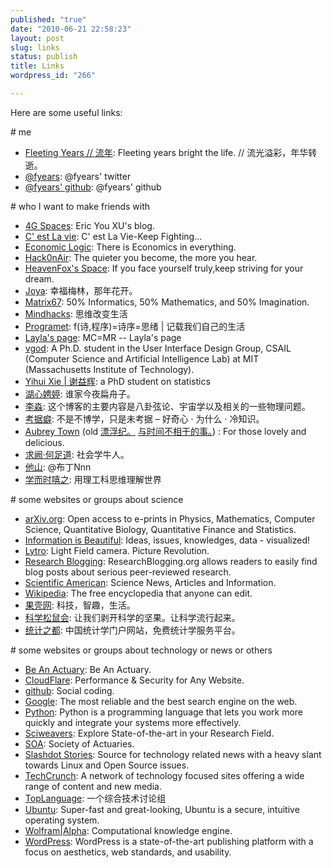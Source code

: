 ```yaml
---
published: "true"
date: "2010-06-21 22:58:23"
layout: post
slug: links
status: publish
title: Links
wordpress_id: "266"

---
```


Here are some useful links:

\# me

- [Fleeting Years // 流年](http://www.fyears.org/): Fleeting years bright the life. // 流光溢彩，年华转逝。
- [@fyears](https://twitter.com/fyears): @fyears' twitter
- [@fyears' github](https://github.com/fyears): @fyears' github

\# who I want to make friends with

- [4G Spaces](http://blog.youxu.info/): Eric You XU's blog.
- [C' est La vie](http://www.redswallowz.com/blog): C' est La Vie-Keep Fighting...
- [Economic Logic](http://economiclogic.blogspot.com/): There is Economics in everything.
- [Hack0nAir](http://hack0nair.me/): The quieter you become, the more you hear.
- [HeavenFox's Space](http://blog.heavenfox.org/): If you face yourself truly,keep striving for your dream.
- [Joya](http://blog.joya.im/): 幸福梅林，那年花开。
- [Matrix67](http://www.matrix67.com/blog/): 50% Informatics, 50% Mathematics, and 50% Imagination.
- [Mindhacks](http://mindhacks.cn/): 思维改变生活
- [Programet](http://blog.programet.org/): f(诗,程序)=诗序=思绪 \| 记载我们自己的生活
- [Layla's page](http://www.sweet-layla.com/): MC=MR -- Layla's page
- [vgod](http://blog.vgod.tw/): A Ph.D. student in the User Interface Design Group, CSAIL (Computer Science and Artificial Intelligence Lab) at MIT (Massachusetts Institute of Technology).
- [Yihui Xie \| 谢益辉](http://yihui.name/): a PhD student on statistics
- [湖心娉婷](http://huxinpingting.blog.tianya.cn): 谁家今夜扁舟子。
- [李淼](http://limiao.net/): 这个博客的主要内容是八卦弦论、宇宙学以及相关的一些物理问题。
- [考据癖](http://localhost-8080.com/): 不是不博学，只是未考据 – 好奇心 · 为什么 · 冷知识。
- [Aubrey Town](http://www.aubreytown.com/) (old [漂浮纪。](http://nanabreeze.blogbus.com/) [与时间不相干的事。](http://nanabreeze.ycool.com/)) : For those lovely and delicious.
- [求阙·何足道](http://fangguanxin.blogbus.com/): 社会学牛人。
- [他山](http://www.puddingnnn.com/): @布丁Nnn
- [学而时嘻之](http://www.geekonomics10000.com): 用理工科思维理解世界

\# some websites or groups about science

- [arXiv.org](http://arxiv.org/): Open access to e-prints in Physics, Mathematics, Computer Science, Quantitative Biology, Quantitative Finance and Statistics.
- [Information is Beautiful](http://www.informationisbeautiful.net/): Ideas, issues, knowledges, data - visualized!
- [Lytro](http://www.lytro.com/): Light Field camera. Picture Revolution.
- [Research Blogging](https://researchblogging.org/): ResearchBlogging.org allows readers to easily find blog posts about  serious peer-reviewed research.
- [Scientific American](http://www.scientificamerican.com): Science News, Articles and Information.
- [Wikipedia](http://en.wikipedia.org/wiki/Main_Page): The free encyclopedia that anyone can edit.
- [果壳网](http://www.guokr.com/): 科技，智趣，生活。
- [科学松鼠会](http://songshuhui.net/): 让我们剥开科学的坚果。让科学流行起来。
- [统计之都](http://cos.name/): 中国统计学门户网站，免费统计学服务平台。

\# some websites or groups about technology or news or others

- [Be An Actuary](http://www.beanactuary.org/): Be An Actuary.
- [CloudFlare](https://www.cloudflare.com/): Performance & Security for Any Website.
- [github](https://github.com/): Social coding.
- [Google](https://www.google.com/): The most reliable and the best search engine  on the web.
- [Python](http://python.org/): Python is a programming language that lets  you work more quickly and integrate your systems more effectively.
- [Sciweavers](http://www.sciweavers.org): Explore State-of-the-art in your Research Field.
- [SOA](http://www.soa.org/): Society of Actuaries.
- [Slashdot Stories](http://slashdot.org/): Source for technology related news  with a heavy slant towards Linux and Open Source issues.
- [TechCrunch](http://www.techcrunch.com/): A network of technology focused sites  offering a wide range of content and new media.
- [TopLanguage](https://groups.google.com/group/pongba): 一个综合技术讨论组
- [Ubuntu](http://www.ubuntu.com/): Super-fast and great-looking, Ubuntu is a  secure, intuitive operating system.
- [Wolfram\|Alpha](http://www.wolframalpha.com): Computational knowledge engine.
- [WordPress](http://wordpress.org/): WordPress is a state-of-the-art  publishing platform with a focus on aesthetics, web standards, and  usability.
